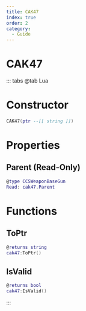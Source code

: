 ```yaml
---
title: CAK47
index: true
order: 2
category:
  - Guide
---
```


# CAK47

::: tabs
@tab Lua
# Constructor
```lua
CAK47(ptr --[[ string ]])
```
# Properties
## Parent (Read-Only)
```lua
@type CCSWeaponBaseGun
Read: cak47.Parent
```
# Functions
## ToPtr
```lua
@returns string
cak47:ToPtr()
```
## IsValid
```lua
@returns bool
cak47:IsValid()
```

:::